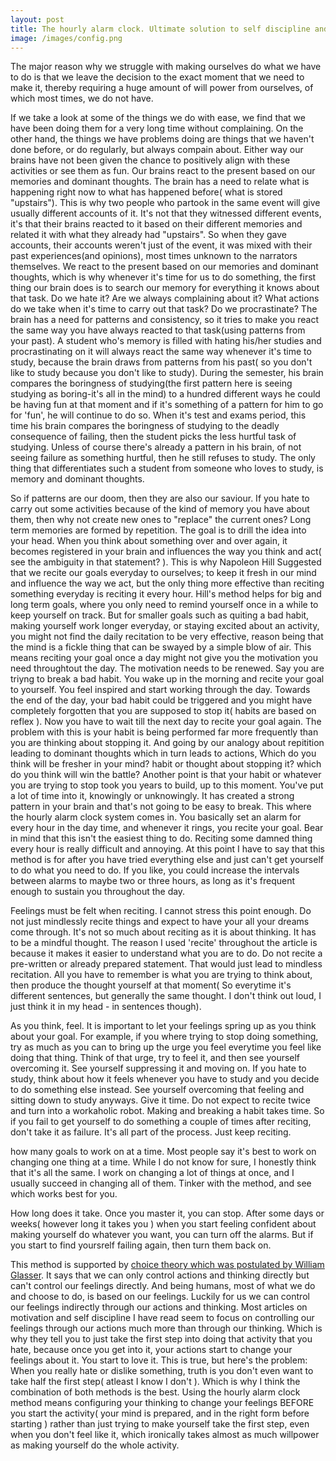 ```yaml
---
layout: post
title: The hourly alarm clock. Ultimate solution to self discipline and changing your mindset.
image: /images/config.png
---
```


The major reason why we struggle with making ourselves do what we have to do is that we leave the decision to the exact moment that we need to make it, thereby requiring a huge amount of will power from ourselves, of which most times, we do not have.

If we take a look at some of the things we do with ease, we find that we have been doing them for a very long time without complaining. On the other hand, the things we have problems doing are things that we haven't done before, or do regularly, but always compain about. Either way our brains have not been given the chance to positively align with these activities or see them as fun. Our brains react to the present based on our memories and dominant thoughts. The brain has a need to relate what is happening right now to what has happened before( what is stored "upstairs"). This is why two people who partook in the same event will give usually different accounts of it. It's not that they witnessed different events, it's that their brains reacted to it based on their different memories and related it with what they already had "upstairs". So when they gave accounts, their accounts weren't just of the event, it was mixed with their past experiences(and opinions), most times unknown to the narrators themselves. We react to the present based on our memories and dominant thoughts, which is why whenever it's time for us to do something, the first thing our brain does is to search our memory for everything it knows about that task. Do we hate it? Are we always complaining about it? What actions do we take when it's time to carry out that task? Do we procrastinate? The brain has a need for patterns and consistency, so it tries to make you react the same way you have always reacted to that task(using patterns from your past). A student who's memory is filled with hating his/her studies and procrastinating on it will always react the same way whenever it's time to study, because the brain draws from patterns from his past( so you don't like to study because you don't like to study). During the semester, his brain compares the boringness of studying(the first pattern here is seeing studying as boring-it's all in the mind) to a hundred different ways he could be having fun at that moment and if it's something of a pattern for him to go for 'fun', he will continue to do so. When it's test and exams period, this time his brain compares the boringness of studying to the deadly consequence of failing, then the student picks the less hurtful task of studying. Unless of course there's already a pattern in his brain, of not seeing failure as something hurtful, then he still refuses to study. The only thing that differentiates such a student from someone who loves to study, is memory and dominant thoughts.


So if patterns are our doom, then they are also our saviour. If you hate to carry out some activities because of the kind of memory you have about them, then why not create new ones to "replace" the current ones? Long term memories are formed by repetition. The goal is to drill the idea into your head. When you think about something over and over again, it becomes registered in your brain and influences the way you think and act( see the ambiguity in that statement? ). This is why Napoleon Hill Suggested that we recite our goals everyday to ourselves; to keep it fresh in our mind and influence the way we act, but the only thing more effective than reciting something everyday is reciting it every hour. Hill's method helps for big and long term goals, where you only need to remind yourself once in a while to keep yourself on track. But for smaller goals such as quiting a bad habit, making yourself work longer everyday, or staying excited about an activity, you might not find the daily recitation to be very effective, reason being that the mind is a fickle thing that can be swayed by a simple blow of air. This means reciting your goal once a day might not give you the motivation you need throughtout the day. The motivation needs to be renewed. Say you are triyng to break a bad habit. You wake up in the morning and recite your goal to yourself. You feel inspired and start working through the day. Towards the end of the day, your bad habit could be triggered and you might have completely forgotten that you are supposed to stop it( habits are based on reflex ). Now you have to wait till the next day to recite your goal again. The problem with this is your habit is being performed far more frequently than you are thinking about stopping it. And going by our analogy about repitition leading to dominant thoughts which in turn leads to actions, Which do you think will be fresher in your mind? habit or thought about stopping it? which do you think will win the battle? Another point is that your habit or whatever you are trying to stop took you years to build, up to this moment. You've put a lot of time into it, knowingly or unknowingly. It has created a strong pattern in your brain and that's not going to be easy to break. This where the hourly alarm clock system comes in. You basically set an alarm for every hour in the day time, and whenever it rings, you recite your goal. Bear in mind that this isn't the easiest thing to do. Reciting some damned thing every hour is really difficult and annoying. At this point I have to say that this method is for after you have tried everything else and just can't get yourself to do what you need to do. If you like, you could increase the intervals between alarms to maybe two or three hours, as long as it's frequent enough to sustain you throughout the day.


Feelings must be felt when reciting. I cannot stress this point enough. Do not just mindlessly recite things and expect to have your all your dreams come through. It's not so much about reciting as it is about thinking. It has to be a mindful thought. The reason I used 'recite' throughout the article is because it makes it easier to understand what you are to do. Do not recite a pre-written or already prepared statement. That would just lead to mindless recitation. All you have to remember is what you are trying to think about, then produce the thought yourself at that moment( So everytime it's different sentences, but generally the same thought. I don't think  out loud, I just think it in my head - in sentences though).


As  you think, feel. It is important to let your feelings spring up as you think about your goal. For example, if you where trying to stop doing something, try as much as you can to bring up the urge you feel everytime you feel like doing that thing. Think of that urge, try to feel it, and then see yourself overcoming it. See yourself suppressing it and moving on. If you hate to study, think about how it feels whenever you have to study and you decide to do something else instead. See yourself overcoming that feeling and sitting down to study anyways.
Give it time. Do not expect to recite twice and turn into a workaholic robot. Making and breaking a habit takes time. So if you fail to get yourself to do something a couple of times after reciting, don't take it as failure. It's all part of the process. Just keep reciting.


how many goals to work on at a time. Most people say it's best to work on changing one thing at a time. While I do not know for sure, I honestly think that it's all the same. I work on changing a lot of things at once, and I usually succeed in changing all of them. Tinker with the method, and see which works best for you.


How long does it take. Once you master it, you can stop. After some days or weeks( however long it takes you ) when you start feeling confident about making yourself do whatever you want, you can turn off the alarms. But if you start to find yoursrelf failing again, then turn them back on.


This method is supported by [choice theory which was postulated by William Glasser](https://en.wikipedia.org/wiki/Glasser%27s_choice_theory). It says that we can only control actions and thinking directly but can't control our feelings directly. And being humans, most of what we do and choose to do, is based on our feelings. Luckily for us we can control our feelings indirectly through our actions and thinking. Most articles on motivation and self discipline I have read seem to focus on controlling our feelings through our actions much more than through our thinking. Which is why they tell you to just take the first step into doing that activity that you hate, because once you get into it, your actions start to change your feelings about it. You start to love it. This is true, but here's the problem: When you really hate or dislike something, truth is you don't even want to take half the first step( atleast I know I don't ). Which is why I think the combination of both methods is the best. Using the hourly alarm clock method means configuring your thinking to change your feelings BEFORE you start the activity( your mind is prepared, and in the right form before starting ) rather than just trying to make yourself take the first step, even when you don't feel like it, which ironically takes almost as much willpower as making yourself do the whole activity.
